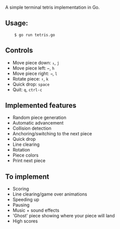 A simple terminal tetris implementation in Go.

## Usage:

		$ go run tetris.go

## Controls

* Move piece down: `↓`, `j`
* Move piece left: `←`, `h`
* Move piece right: `→`, `l`
* Rotate piece: `↑`, `k`
* Quick drop: `space`
* Quit: `q`, `ctrl-c`

## Implemented features

* Random piece generation
* Automatic advancement
* Collision detection
* Anchoring/switching to the next piece
* Quick drop
* Line clearing
* Rotation
* Piece colors
* Print next piece

## To implement

* Scoring
* Line clearing/game over animations
* Speeding up
* Pausing
* Music + sound effects
* 'Ghost' piece showing where your piece will land
* High scores

